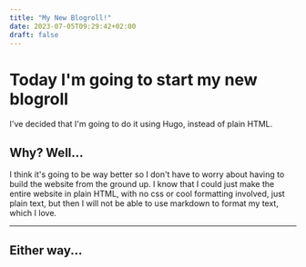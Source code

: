 ```yaml
---
title: "My New Blogroll!"
date: 2023-07-05T09:29:42+02:00
draft: false
---
```


# Today I'm going to start my new blogroll
I've decided that I'm going to do it using Hugo, instead of plain HTML.

## Why? Well...
I think it's going to be way better so I don't have to worry about having to build the website from the ground up. I know that I could just make the entire website in plain HTML, with no css or cool formatting involved, just plain text, but then I will not be able to use markdown to format my text, which I love.

---

## Either way...
